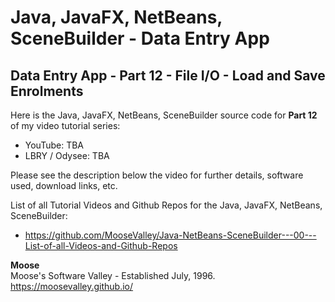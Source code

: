 # Java, JavaFX, NetBeans, SceneBuilder - Data Entry App
## Data Entry App - Part 12 - File I/O - Load and Save Enrolments

Here is the Java, JavaFX, NetBeans, SceneBuilder source code for
**Part 12** of my video tutorial series:
* YouTube: TBA
* LBRY / Odysee: TBA

Please see the description below the video for further details,
software used, download links, etc.

List of all Tutorial Videos and Github Repos for the Java, JavaFX, NetBeans, SceneBuilder:
* https://github.com/MooseValley/Java-NetBeans-SceneBuilder---00---List-of-all-Videos-and-Github-Repos

**Moose**
<br>Moose's Software Valley - Established July, 1996.
<br>https://moosevalley.github.io/
